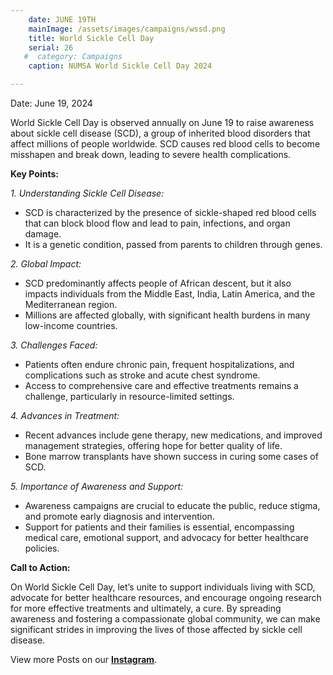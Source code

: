 ```yaml
---
    date: JUNE 19TH
    mainImage: /assets/images/campaigns/wssd.png
    title: World Sickle Cell Day
    serial: 26
   #  category: Campaigns
    caption: NUMSA World Sickle Cell Day 2024

---
```


Date: June 19, 2024

World Sickle Cell Day is observed annually on June 19 to raise awareness about sickle cell disease (SCD), a group of inherited blood disorders that affect millions of people worldwide. SCD causes red blood cells to become misshapen and break down, leading to severe health complications.

**Key Points:**

*1. Understanding Sickle Cell Disease:*
- SCD is characterized by the presence of sickle-shaped red blood cells that can block blood flow and lead to pain, infections, and organ damage.
- It is a genetic condition, passed from parents to children through genes.

*2. Global Impact:*
- SCD predominantly affects people of African descent, but it also impacts individuals from the Middle East, India, Latin America, and the Mediterranean region.
- Millions are affected globally, with significant health burdens in many low-income countries.

*3. Challenges Faced:*
- Patients often endure chronic pain, frequent hospitalizations, and complications such as stroke and acute chest syndrome.
- Access to comprehensive care and effective treatments remains a challenge, particularly in resource-limited settings.

*4. Advances in Treatment:*
- Recent advances include gene therapy, new medications, and improved management strategies, offering hope for better quality of life.
- Bone marrow transplants have shown success in curing some cases of SCD.

*5. Importance of Awareness and Support:*
- Awareness campaigns are crucial to educate the public, reduce stigma, and promote early diagnosis and intervention.
- Support for patients and their families is essential, encompassing medical care, emotional support, and advocacy for better healthcare policies.

**Call to Action:**

On World Sickle Cell Day, let’s unite to support individuals living with SCD, advocate for better healthcare resources, and encourage ongoing research for more effective treatments and ultimately, a cure. By spreading awareness and fostering a compassionate global community, we can make significant strides in improving the lives of those affected by sickle cell disease.

View more Posts on our [**Instagram**](https://www.instagram.com/nileunimsa).